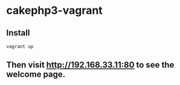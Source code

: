 # cakephp3-vagrant
## Install
```
vagrant up
```
## Then visit http://192.168.33.11:80 to see the welcome page. 
